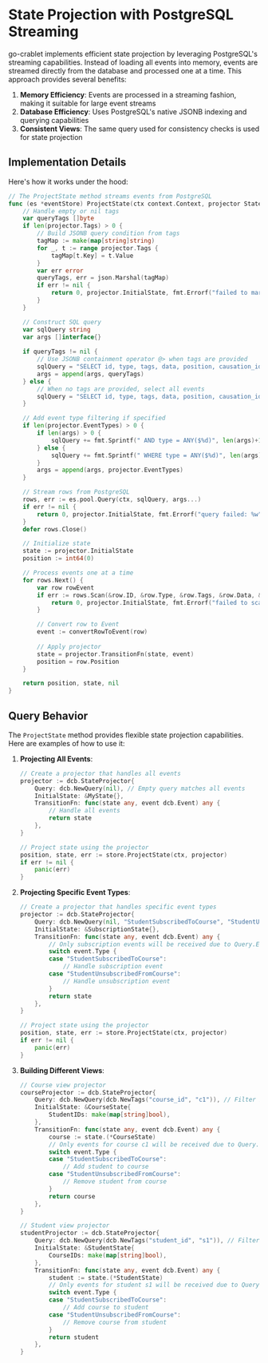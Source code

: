 # State Projection with PostgreSQL Streaming

go-crablet implements efficient state projection by leveraging PostgreSQL's streaming capabilities. Instead of loading all events into memory, events are streamed directly from the database and processed one at a time. This approach provides several benefits:

1. **Memory Efficiency**: Events are processed in a streaming fashion, making it suitable for large event streams
2. **Database Efficiency**: Uses PostgreSQL's native JSONB indexing and querying capabilities
3. **Consistent Views**: The same query used for consistency checks is used for state projection

## Implementation Details

Here's how it works under the hood:

```go
// The ProjectState method streams events from PostgreSQL
func (es *eventStore) ProjectState(ctx context.Context, projector StateProjector) (int64, any, error) {
    // Handle empty or nil tags
    var queryTags []byte
    if len(projector.Tags) > 0 {
        // Build JSONB query condition from tags
        tagMap := make(map[string]string)
        for _, t := range projector.Tags {
            tagMap[t.Key] = t.Value
        }
        var err error
        queryTags, err = json.Marshal(tagMap)
        if err != nil {
            return 0, projector.InitialState, fmt.Errorf("failed to marshal query tags: %w", err)
        }
    }

    // Construct SQL query
    var sqlQuery string
    var args []interface{}
    
    if queryTags != nil {
        // Use JSONB containment operator @> when tags are provided
        sqlQuery = "SELECT id, type, tags, data, position, causation_id, correlation_id FROM events WHERE tags @> $1"
        args = append(args, queryTags)
    } else {
        // When no tags are provided, select all events
        sqlQuery = "SELECT id, type, tags, data, position, causation_id, correlation_id FROM events"
    }

    // Add event type filtering if specified
    if len(projector.EventTypes) > 0 {
        if len(args) > 0 {
            sqlQuery += fmt.Sprintf(" AND type = ANY($%d)", len(args)+1)
        } else {
            sqlQuery += fmt.Sprintf(" WHERE type = ANY($%d)", len(args)+1)
        }
        args = append(args, projector.EventTypes)
    }

    // Stream rows from PostgreSQL
    rows, err := es.pool.Query(ctx, sqlQuery, args...)
    if err != nil {
        return 0, projector.InitialState, fmt.Errorf("query failed: %w", err)
    }
    defer rows.Close()

    // Initialize state
    state := projector.InitialState
    position := int64(0)

    // Process events one at a time
    for rows.Next() {
        var row rowEvent
        if err := rows.Scan(&row.ID, &row.Type, &row.Tags, &row.Data, &row.Position, &row.CausationID, &row.CorrelationID); err != nil {
            return 0, projector.InitialState, fmt.Errorf("failed to scan row: %w", err)
        }

        // Convert row to Event
        event := convertRowToEvent(row)
        
        // Apply projector
        state = projector.TransitionFn(state, event)
        position = row.Position
    }

    return position, state, nil
}
```

## Query Behavior

The `ProjectState` method provides flexible state projection capabilities. Here are examples of how to use it:

1. **Projecting All Events**:
   ```go
   // Create a projector that handles all events
   projector := dcb.StateProjector{
       Query: dcb.NewQuery(nil), // Empty query matches all events
       InitialState: &MyState{},
       TransitionFn: func(state any, event dcb.Event) any {
           // Handle all events
           return state
       },
   }
   
   // Project state using the projector
   position, state, err := store.ProjectState(ctx, projector)
   if err != nil {
       panic(err)
   }
   ```

2. **Projecting Specific Event Types**:
   ```go
   // Create a projector that handles specific event types
   projector := dcb.StateProjector{
       Query: dcb.NewQuery(nil, "StudentSubscribedToCourse", "StudentUnsubscribedFromCourse"),
       InitialState: &SubscriptionState{},
       TransitionFn: func(state any, event dcb.Event) any {
           // Only subscription events will be received due to Query.EventTypes
           switch event.Type {
           case "StudentSubscribedToCourse":
               // Handle subscription event
           case "StudentUnsubscribedFromCourse":
               // Handle unsubscription event
           }
           return state
       },
   }
   
   // Project state using the projector
   position, state, err := store.ProjectState(ctx, projector)
   if err != nil {
       panic(err)
   }
   ```

3. **Building Different Views**:
   ```go
   // Course view projector
   courseProjector := dcb.StateProjector{
       Query: dcb.NewQuery(dcb.NewTags("course_id", "c1")), // Filter by course_id at database level
       InitialState: &CourseState{
           StudentIDs: make(map[string]bool),
       },
       TransitionFn: func(state any, event dcb.Event) any {
           course := state.(*CourseState)
           // Only events for course c1 will be received due to Query.Tags
           switch event.Type {
           case "StudentSubscribedToCourse":
               // Add student to course
           case "StudentUnsubscribedFromCourse":
               // Remove student from course
           }
           return course
       },
   }

   // Student view projector
   studentProjector := dcb.StateProjector{
       Query: dcb.NewQuery(dcb.NewTags("student_id", "s1")), // Filter by student_id at database level
       InitialState: &StudentState{
           CourseIDs: make(map[string]bool),
       },
       TransitionFn: func(state any, event dcb.Event) any {
           student := state.(*StudentState)
           // Only events for student s1 will be received due to Query.Tags
           switch event.Type {
           case "StudentSubscribedToCourse":
               // Add course to student
           case "StudentUnsubscribedFromCourse":
               // Remove course from student
           }
           return student
       },
   }
   